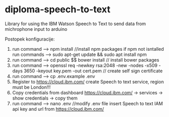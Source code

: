 # diploma-speech-to-text
Library for using the IBM Watson Speech to Text to send data from michrophone input to arduino


Postopek konfiguracije:

1. run command --> npm install //install npm packages if npm not isntalled run commands --> sudo apt-get update && sudo apt install npm
2. run command --> cd public $$ bower install // install bower packages
3. run command --> openssl req -newkey rsa:2048 -new -nodes -x509 -days 3650 -keyout key.pem -out cert.pem // create self sign certificate
4. run command --> cp .env.example .env
5. Register to https://cloud.ibm.com/ create Speech to text service, region must be London!!!
6. Copy credentials from dashboard https://cloud.ibm.com/ -> services -> show credentials -> copy them
6. run command --> nano .env //modify .env file insert Speech to text IAM api key and url from https://cloud.ibm.com/ 
